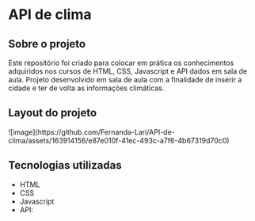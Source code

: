 <h1> API de clima</h1>
<h2>Sobre o projeto</h2>
Este repositório foi criado para colocar em prática os conhecimentos adquiridos nos cursos de HTML, CSS, Javascript e API dados em sala de aula.
Projeto desenvolvido em sala de aula com a finalidade de inserir a cidade e ter de volta as informações climáticas.
<h2> Layout do projeto </h2>
![image](https://github.com/Fernanda-Lari/API-de-clima/assets/163914156/e87e010f-41ec-493c-a7f6-4b67319d70c0)


<h2> Tecnologias utilizadas</h2>
<ul>
<li>HTML</li>
<li>CSS</li>
<li>Javascript</li>
<li>API: </li>
</ul>


